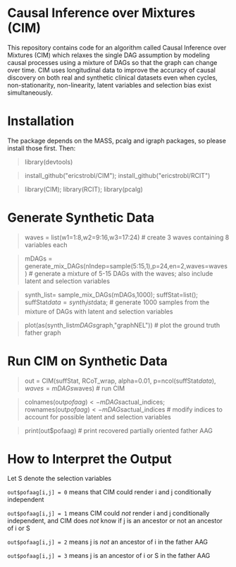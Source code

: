# Causal Inference over Mixtures (CIM)

This repository contains code for an algorithm called Causal Inference over Mixtures (CIM) which relaxes the single DAG assumption by modeling causal processes using a mixture of DAGs so that the graph can change over time. CIM uses longitudinal data to improve the accuracy of causal discovery on both real and synthetic clinical datasets even when cycles, non-stationarity, non-linearity, latent variables and selection bias exist simultaneously.

# Installation

The package depends on the MASS, pcalg and igraph packages, so please install those first. Then:

> library(devtools)

> install_github("ericstrobl/CIM"); install_github("ericstrobl/RCIT")

> library(CIM); library(RCIT); library(pcalg)

# Generate Synthetic Data

> waves = list(w1=1:8,w2=9:16,w3=17:24) # create 3 waves containing 8 variables each

> mDAGs = generate_mix_DAGs(nIndep=sample(5:15,1),p=24,en=2,waves=waves) # generate a mixture of 5-15 DAGs with the waves; also include latent and selection variables

> synth_list= sample_mix_DAGs(mDAGs,1000);  suffStat=list(); suffStat$data = synth_list$data; # generate 1000 samples from the mixture of DAGs with latent and selection variables

> plot(as(synth_list$mDAGs$graph,"graphNEL")) # plot the ground truth father graph

# Run CIM on Synthetic Data

> out = CIM(suffStat, RCoT_wrap, alpha=0.01, p=ncol(suffStat$data), waves=mDAGs$waves) # run CIM

> colnames(out$pofaag) <- mDAGs$actual_indices; rownames(out$pofaag) <- mDAGs$actual_indices # modify indices to account for possible latent and selection variables

> print(out$pofaag) # print recovered partially oriented father AAG


# How to Interpret the Output

Let S denote the selection variables

`out$pofaag[i,j] = 0` means that CIM could render i and j conditionally independent

`out$pofaag[i,j] = 1` means CIM could *not* render i and j conditionally independent, and CIM does *not* know if j is an ancestor or not an ancestor of i or S

`out$pofaag[i,j] = 2` means j is *not* an ancestor of i in the father AAG

`out$pofaag[i,j] = 3` means j is an ancestor of i or S in the father AAG

